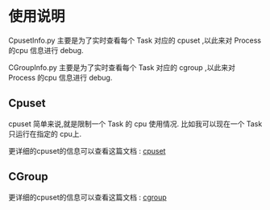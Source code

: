 # 使用说明



CpusetInfo.py 主要是为了实时查看每个 Task 对应的 cpuset ,以此来对 Process 的cpu 信息进行 debug.

CGroupInfo.py 主要是为了实时查看每个 Task 对应的 cgroup ,以此来对 Process 的cpu 信息进行 debug.


## Cpuset

cpuset 简单来说,就是限制一个 Task 的 cpu 使用情况. 比如我可以现在一个 Task 只运行在指定的 cpu上.

更详细的cpuset的信息可以查看这篇文档 : [cpuset](docs/cpuset.md)

## CGroup

更详细的cpuset的信息可以查看这篇文档 : [cgroup](docs/cgroup.md)
